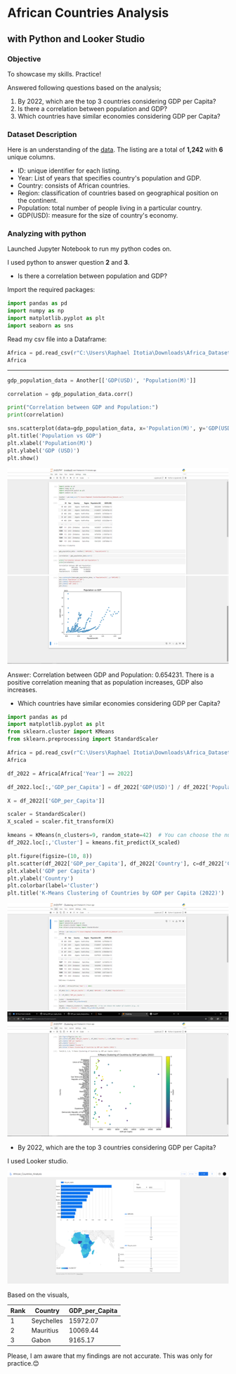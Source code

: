 # African Countries Analysis
## with Python and Looker Studio

### Objective
To showcase my skills. Practice!

Answered following questions based on the analysis;
1. By 2022, which are the top 3 countries considering GDP per Capita?
2. Is there a correlation between population and GDP?
3. Which countries have similar economies considering GDP per Capita?


### Dataset Description 

Here is an understanding of the [data](https://www.kaggle.com/datasets/ivanbyone/population-and-gdp-africa).
The listing are a total of **1,242** with **6** unique columns.
   - ID: unique identifier for each listing.
   - Year: List of years that specifies country's population and GDP.
   - Country: consists of African countries.
   - Region: classification of countries based on geographical position on the continent.
   - Population: total number of people living in a particular country.
   - GDP(USD): measure for the size of country's economy.
 
### Analyzing with python

Launched Jupyter Notebook to run my python codes on.

I used python to answer question **2** and **3**.

- Is there a correlation between population and GDP?

Import the required packages:


```python
import pandas as pd
import numpy as np
import matplotlib.pyplot as plt
import seaborn as sns
```
Read my csv file into a Dataframe:
```python
Africa = pd.read_csv(r"C:\Users\Raphael Itotia\Downloads\Africa_Dataset.csv")
Africa
```
-------------
```python
gdp_population_data = Another[['GDP(USD)', 'Population(M)']]
```
```python
correlation = gdp_population_data.corr()
```
```python
print("Correlation between GDP and Population:")
print(correlation)
```
```python
sns.scatterplot(data=gdp_population_data, x='Population(M)', y='GDP(USD)')
plt.title('Population vs GDP')
plt.xlabel('Population(M)')
plt.ylabel('GDP (USD)')
plt.show()
```
![correlation](images/correlation1.png)
![c](images/cont.png)

Answer: Correlation between GDP and Population: 0.654231. There is a positive correlation meaning that as population increases, GDP also increases.

- Which countries have similar economies considering GDP per Capita?

```python
import pandas as pd
import matplotlib.pyplot as plt
from sklearn.cluster import KMeans
from sklearn.preprocessing import StandardScaler
```
```python
Africa = pd.read_csv(r"C:\Users\Raphael Itotia\Downloads\Africa_Dataset.csv")
Africa
```
```python
df_2022 = Africa[Africa['Year'] == 2022]
```
```python
df_2022.loc[:,'GDP_per_Capita'] = df_2022['GDP(USD)'] / df_2022['Population(M)']
```
```python
X = df_2022[['GDP_per_Capita']]
```
```python
scaler = StandardScaler()
X_scaled = scaler.fit_transform(X)
```
```python
kmeans = KMeans(n_clusters=9, random_state=42)  # You can choose the number of clusters (e.g., 9)
df_2022.loc[:,'Cluster'] = kmeans.fit_predict(X_scaled)
```
```python
plt.figure(figsize=(10, 8))
plt.scatter(df_2022['GDP_per_Capita'], df_2022['Country'], c=df_2022['Cluster'], cmap='viridis')
plt.xlabel('GDP per Capita')
plt.ylabel('Country')
plt.colorbar(label='Cluster')
plt.title('K-Means Clustering of Countries by GDP per Capita (2022)')
```
![cluster](images/cluster.png)
![c](images/clustercon.png)




- By 2022, which are the top 3 countries considering GDP per Capita?

I used Looker studio.

![visualize](images/visualize.png)

Based on the visuals,

|Rank|Country|GDP_per_Capita|
|-----|----|----|
|1|Seychelles|15972.07|
|2|Mauritius|10069.44|
|3|Gabon|9165.17|


Please, I am aware that my findings are not accurate. This was only for practice.😊 
